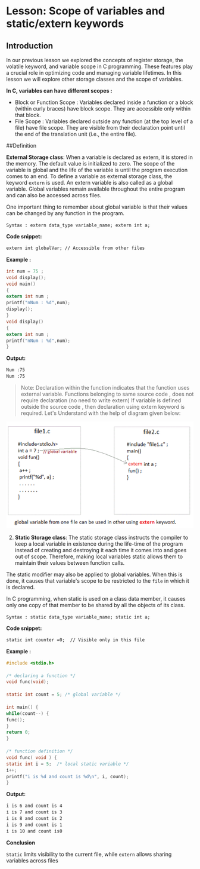 # Lesson: Scope of variables and static/extern keywords

## Introduction
In our previous lesson we  explored the concepts of register storage, the volatile keyword, and variable scope in C programming. These features play a crucial role in optimizing code and managing variable lifetimes. In this lesson we will explore other storage classes and the scope of variables.

**In C, variables can have different scopes :**

* Block or Function Scope : Variables declared inside a function or a block (within curly braces) have block scope. They are accessible only within that block.
* File Scope : Variables declared outside any function (at the top level of a file) have file scope. They are visible from their declaration point until the end of the translation unit (i.e., the entire file).


##Definition

**External Storage class**: When a variable is declared as extern, it is stored in the memory. The default value is initialized to zero. The scope of the variable is global and the life of the variable is until the program execution comes to an end. To define a variable as external storage class, the keyword `extern` is used. An extern variable is also called as a global variable. Global variables remain available throughout the entire program and can also be accessed across files.

One important thing to remember about global variable is that their values can be changed by any function in the program.



`Syntax : extern data_type variable_name;
          extern int a; `


**Code snippet:**

```markdown
extern int globalVar; // Accessible from other files
```

**Example :**

```c
int num = 75 ;
void display();
void main()
{
extern int num ;
printf("nNum : %d",num);
display();
}
void display()
{
extern int num ;
printf("nNum : %d",num);
}
```
**Output:**

```markdown
Num :75
Num :75
```

>Note: Declaration within the function indicates that the function uses external variable. Functions belonging to same source code , does not require declaration (no need to write extern) If variable is defined outside the source code , then declaration using extern keyword is required. Let's Understand with the help of diagram given below:

![storage](_assets/extern.png)

2. **Static Storage class**: The static storage class instructs the compiler to keep a local variable in existence during the life-time of the program instead of creating and destroying it each time it comes into and goes out of scope. Therefore, making local variables static allows them to maintain their values between function calls.

The static modifier may also be applied to global variables. When this is done, it causes that variable's scope to be restricted to the `file` in which it is declared.

In C programming, when static is used on a class data member, it causes only one copy of that member to be shared by all the objects of its class.

`Syntax : static data_type variable_name;
          static int a; `

**Code snippet:**

```markdown
static int counter =0;  // Visible only in this file
```

**Example :**

```c
#include <stdio.h>

/* declaring a function */
void func(void);

static int count = 5; /* global variable */

int main() {
while(count--) {
func();
}
return 0;
}

/* function definition */
void func( void ) {
static int i = 5;  /* local static variable */
i++;
printf("i is %d and count is %d\n", i, count);
}

```

**Output:**

```markdown
i is 6 and count is 4
i is 7 and count is 3
i is 8 and count is 2
i is 9 and count is 1
i is 10 and count is0
```

**Conclusion** 

`Static` limits visibility to the current file, while `extern` allows sharing variables across files